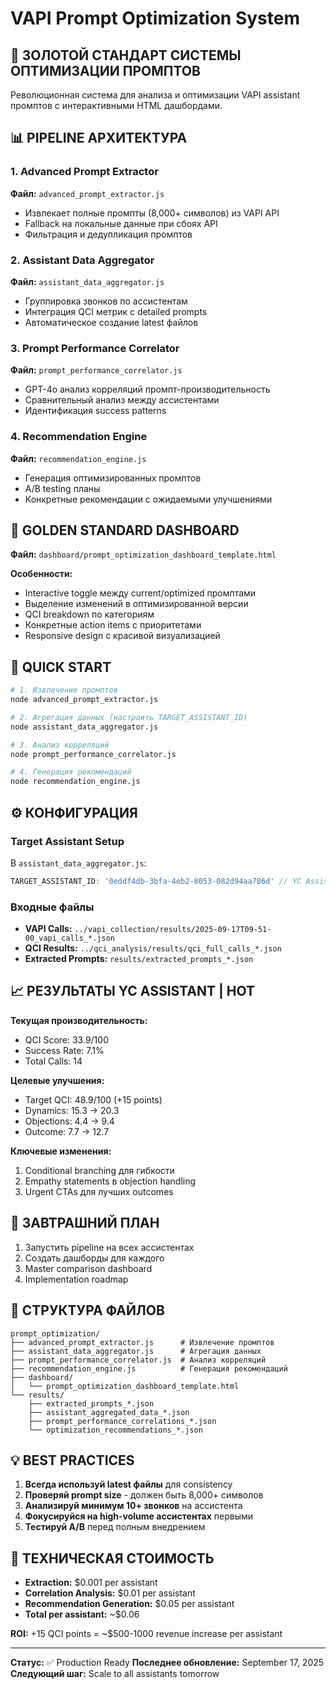 # VAPI Prompt Optimization System

## 🚀 ЗОЛОТОЙ СТАНДАРТ СИСТЕМЫ ОПТИМИЗАЦИИ ПРОМПТОВ

Революционная система для анализа и оптимизации VAPI assistant промптов с интерактивными HTML дашбордами.

## 📊 PIPELINE АРХИТЕКТУРА

### 1. Advanced Prompt Extractor
**Файл:** `advanced_prompt_extractor.js`
- Извлекает полные промпты (8,000+ символов) из VAPI API
- Fallback на локальные данные при сбоях API
- Фильтрация и дедупликация промптов

### 2. Assistant Data Aggregator
**Файл:** `assistant_data_aggregator.js`
- Группировка звонков по ассистентам
- Интеграция QCI метрик с detailed prompts
- Автоматическое создание latest файлов

### 3. Prompt Performance Correlator
**Файл:** `prompt_performance_correlator.js`
- GPT-4o анализ корреляций промпт-производительность
- Сравнительный анализ между ассистентами
- Идентификация success patterns

### 4. Recommendation Engine
**Файл:** `recommendation_engine.js`
- Генерация оптимизированных промптов
- A/B testing планы
- Конкретные рекомендации с ожидаемыми улучшениями

## 🎯 GOLDEN STANDARD DASHBOARD

**Файл:** `dashboard/prompt_optimization_dashboard_template.html`

**Особенности:**
- Interactive toggle между current/optimized промптами
- Выделение изменений в оптимизированной версии
- QCI breakdown по категориям
- Конкретные action items с приоритетами
- Responsive design с красивой визуализацией

## 🔄 QUICK START

```bash
# 1. Извлечение промптов
node advanced_prompt_extractor.js

# 2. Агрегация данных (настроить TARGET_ASSISTANT_ID)
node assistant_data_aggregator.js

# 3. Анализ корреляций
node prompt_performance_correlator.js

# 4. Генерация рекомендаций
node recommendation_engine.js
```

## ⚙️ КОНФИГУРАЦИЯ

### Target Assistant Setup
В `assistant_data_aggregator.js`:
```javascript
TARGET_ASSISTANT_ID: '0eddf4db-3bfa-4eb2-8053-082d94aa786d' // YC Assistant | HOT
```

### Входные файлы
- **VAPI Calls:** `../vapi_collection/results/2025-09-17T09-51-00_vapi_calls_*.json`
- **QCI Results:** `../qci_analysis/results/qci_full_calls_*.json`
- **Extracted Prompts:** `results/extracted_prompts_*.json`

## 📈 РЕЗУЛЬТАТЫ YC ASSISTANT | HOT

**Текущая производительность:**
- QCI Score: 33.9/100
- Success Rate: 7.1%
- Total Calls: 14

**Целевые улучшения:**
- Target QCI: 48.9/100 (+15 points)
- Dynamics: 15.3 → 20.3
- Objections: 4.4 → 9.4
- Outcome: 7.7 → 12.7

**Ключевые изменения:**
1. Conditional branching для гибкости
2. Empathy statements в objection handling
3. Urgent CTAs для лучших outcomes

## 🎯 ЗАВТРАШНИЙ ПЛАН

1. Запустить pipeline на всех ассистентах
2. Создать дашборды для каждого
3. Master comparison dashboard
4. Implementation roadmap

## 📁 СТРУКТУРА ФАЙЛОВ

```
prompt_optimization/
├── advanced_prompt_extractor.js      # Извлечение промптов
├── assistant_data_aggregator.js      # Агрегация данных
├── prompt_performance_correlator.js  # Анализ корреляций
├── recommendation_engine.js          # Генерация рекомендаций
├── dashboard/
│   └── prompt_optimization_dashboard_template.html
└── results/
    ├── extracted_prompts_*.json
    ├── assistant_aggregated_data_*.json
    ├── prompt_performance_correlations_*.json
    └── optimization_recommendations_*.json
```

## 💡 BEST PRACTICES

1. **Всегда используй latest файлы** для consistency
2. **Проверяй prompt size** - должен быть 8,000+ символов
3. **Анализируй минимум 10+ звонков** на ассистента
4. **Фокусируйся на high-volume ассистентах** первыми
5. **Тестируй A/B** перед полным внедрением

## 🔧 ТЕХНИЧЕСКАЯ СТОИМОСТЬ

- **Extraction:** $0.001 per assistant
- **Correlation Analysis:** $0.01 per assistant
- **Recommendation Generation:** $0.05 per assistant
- **Total per assistant:** ~$0.06

**ROI:** +15 QCI points = ~$500-1000 revenue increase per assistant

---

**Статус:** ✅ Production Ready
**Последнее обновление:** September 17, 2025
**Следующий шаг:** Scale to all assistants tomorrow